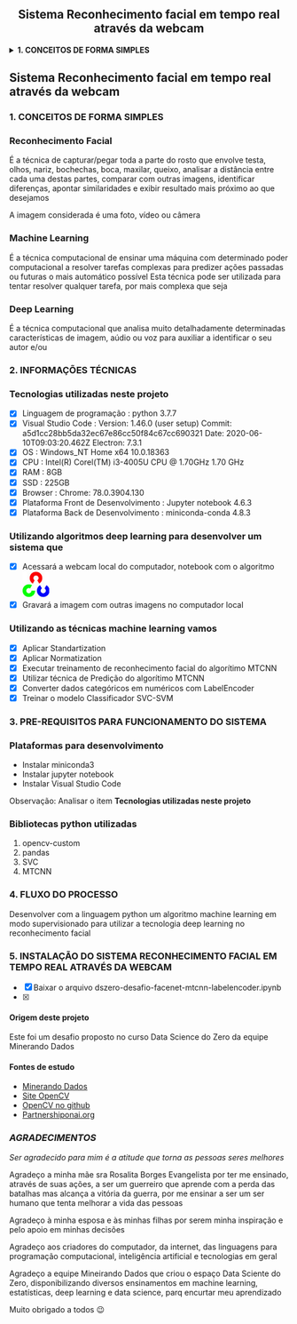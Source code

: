 <h2 align="center"><strong>Sistema Reconhecimento facial em tempo real através da webcam</strong></h2>
<details>
  <summary><strong>1. CONCEITOS DE FORMA SIMPLES</strong></summary>
  <ol>
    <li><strong>Reconhecimento Facial</strong></li>
    <p>É a técnica de capturar/pegar toda a parte do rosto que envolve testa, olhos, nariz, bochechas, boca, maxilar, queixo, analisar a distância entre cada uma destas partes, comparar com outras imagens, identificar diferenças, apontar similaridades e exibir resultado mais próximo ao que desejamos</p>
    <p>A imagem considerada é uma foto, vídeo ou câmera</p>
    <li><strong>Machine Learning</strong></li>
    <p>É a técnica computacional de ensinar uma máquina com determinado poder computacional a resolver tarefas complexas para predizer ações passadas ou futuras o mais automático possível</p>
    <p>Esta técnica pode ser utilizada para tentar resolver qualquer tarefa, por mais complexa que seja</p>
    <li><strong>Deep Learning</strong></li>
    <p>É a técnica computacional que analisa muito detalhadamente determinadas características de imagem, aúdio ou voz para auxiliar a identificar o seu autor e/ou </p>
  </ol>
</details>




## Sistema Reconhecimento facial em tempo real através da webcam

### 1. CONCEITOS DE FORMA SIMPLES
### Reconhecimento Facial
É a técnica de capturar/pegar toda a parte do rosto que envolve testa, olhos, nariz, bochechas, boca, maxilar, queixo, analisar a distância entre cada uma destas partes, comparar com outras imagens, identificar diferenças, apontar similaridades e exibir resultado mais próximo ao que desejamos

A imagem considerada é uma foto, vídeo ou câmera

### Machine Learning
É a técnica computacional de ensinar uma máquina com determinado poder computacional a resolver tarefas complexas para predizer ações passadas ou futuras o mais automático possível
Esta técnica pode ser utilizada para tentar resolver qualquer tarefa, por mais complexa que seja

### Deep Learning
É a técnica computacional que analisa muito detalhadamente determinadas características de imagem, aúdio ou voz para auxiliar a identificar o seu autor e/ou

### 2. INFORMAÇÕES TÉCNICAS
### Tecnologias utilizadas neste projeto
- [X] Linguagem de programação : python 3.7.7
- [X] Visual Studio Code : Version: 1.46.0 (user setup) Commit: a5d1cc28bb5da32ec67e86cc50f84c67cc690321 Date: 2020-06-10T09:03:20.462Z Electron: 7.3.1
- [X] OS : Windows_NT Home x64 10.0.18363
- [X] CPU : Intel(R) Corel(TM) i3-4005U CPU @ 1.70GHz 1.70 GHz
- [X] RAM : 8GB
- [X] SSD : 225GB
- [X] Browser : Chrome: 78.0.3904.130
- [X] Plataforma Front de Desenvolvimento : Jupyter notebook 4.6.3
- [X] Plataforma Back de Desenvolvimento : miniconda-conda 4.8.3

### Utilizando algoritmos deep learning para desenvolver um sistema que
- [X] Acessará a webcam local do computador, notebook com o algoritmo  [![OpenCV](opencv-logo-white-mini.jpg "OpenCV")](https://opencv.org/ "OpenCV")
- [X] Gravará a imagem com outras imagens no computador local

### Utilizando as técnicas machine learning vamos 
- [X] Aplicar Standartization
- [X] Aplicar Normatization
- [X] Executar treinamento de reconhecimento facial do algorítimo MTCNN
- [X] Utilizar técnica de Predição do algorítimo MTCNN
- [X] Converter dados categóricos em numéricos com LabelEncoder
- [X] Treinar o modelo Classificador SVC-SVM

### 3. PRE-REQUISITOS PARA FUNCIONAMENTO DO SISTEMA
### Plataformas para desenvolvimento
* Instalar miniconda3
* Instalar jupyter notebook
* Instalar Visual Studio Code

Observação: Analisar o item **Tecnologias utilizadas neste projeto**

### Bibliotecas python utilizadas
<ol>
  <li>opencv-custom</li>
  <li>pandas</li>
  <li>SVC</li>
  <li>MTCNN</li>
</ol>

### 4. FLUXO DO PROCESSO
Desenvolver com a linguagem python um algoritmo machine learning em modo supervisionado para utilizar a tecnologia deep learning no reconhecimento facial

### 5. INSTALAÇÃO DO SISTEMA RECONHECIMENTO FACIAL EM TEMPO REAL ATRAVÉS DA WEBCAM
- [X] Baixar o arquivo dszero-desafio-facenet-mtcnn-labelencoder.ipynb
- [X] 


#### Origem deste projeto
Este foi um desafio proposto no curso Data Science do Zero da equipe Minerando Dados


#### Fontes de estudo
* [Minerando Dados](https://minerandodados.com.br/ "Minerando Dados")
* [Site OpenCV](https://opencv.org/ "Site OpenCV")
* [OpenCV no github](https://github.com/opencv/opencv/ "OpenCV no github")
* [Partnershiponai.org](https://www.partnershiponai.org/wp-content/uploads/2020/02/Understanding-Facial-Recognition-Paper_final.pdf "Partnershiponai.org")



### *AGRADECIMENTOS*
*Ser agradecido para mim é a atitude que torna as pessoas seres melhores*

Agradeço a minha mãe sra Rosalita Borges Evangelista por ter me ensinado, através de suas ações, a ser um guerreiro que aprende com a perda das batalhas mas alcança a vitória da guerra, por me ensinar a ser um ser humano que tenta melhorar a vida das pessoas

Agradeço à minha esposa e às minhas filhas por serem minha inspiração e pelo apoio em minhas decisões

Agradeço aos criadores do computador, da internet, das linguagens para programação computacional, inteligência artificial e tecnologias em geral

Agradeço a equipe Mineirando Dados que criou o espaço Data Sciente do Zero, disponibilizando diversos ensinamentos em machine learning, estatísticas, deep learning e data science, parq encurtar meu aprendizado

Muito obrigado a todos :wink:
